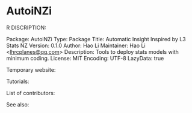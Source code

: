# AutoiNZi

R DISCRIPTION:

Package: AutoiNZi 
Type: Package 
Title: Automatic Insight Inspired by L3 Stats NZ Version: 0.1.0 
Author: Hao Li 
Maintainer: Hao Li &lt;lhrcplanes@qq.com> 
Description: Tools to deploy stats models with minimum coding. License: MIT Encoding: UTF-8 LazyData: true

Temporary website:

Tutorials:

List of contributors:

See also:
